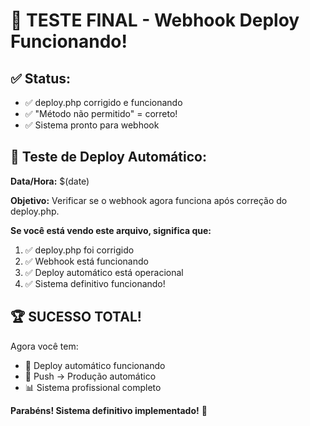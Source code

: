 # 🎉 TESTE FINAL - Webhook Deploy Funcionando!

## ✅ **Status:**
- ✅ deploy.php corrigido e funcionando
- ✅ "Método não permitido" = correto!
- ✅ Sistema pronto para webhook

## 🚀 **Teste de Deploy Automático:**

**Data/Hora:** $(date)

**Objetivo:** Verificar se o webhook agora funciona após correção do deploy.php.

**Se você está vendo este arquivo, significa que:**
1. ✅ deploy.php foi corrigido
2. ✅ Webhook está funcionando
3. ✅ Deploy automático está operacional
4. ✅ Sistema definitivo funcionando!

## 🏆 **SUCESSO TOTAL!**

Agora você tem:
- 🚀 Deploy automático funcionando
- 🔄 Push → Produção automático
- 📊 Sistema profissional completo

**Parabéns! Sistema definitivo implementado!** 🎉
